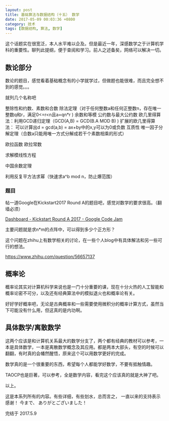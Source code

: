 ```yaml
---
layout: post
title: 基础算法与数据结构（十五） 数学
date: 2017-05-09 00:03:36 +0800
category: 技术
tags: [数据结构, 算法, 数学]
---
```


这个话题实在很宽泛，本人水平难以企及。但是最近一年，深感数学之于计算机学科的重要性。聊列此提纲，便于查阅和学习。前人之述备矣，网络可以解决一切。

## 数论部分
数论的题目，感觉看着基础概念有的小学就学过，但做题也能很难，而且完全想不到的感觉。。。

就列几个名称吧

整除性和约数、素数和合数
除法定理（对于任何整数a和任何正整数n，存在唯一整数q和r，满足0<=r<n且a=qn*r )
余数和等模
公约数与最大公约数
欧几里得算法：利用GCD递归定理（GCD(A,B) = GCD(B.A MOD B) )
扩展的欧几里得算法：
可以计算出d = gcd(a,b) = ax+by中的x,y可以为0或负数
互质性
唯一因子分解定理（合数a只能用唯一方式分解成若干个素数相乘的形式）

欧拉函数
欧拉常数

求解模线性方程

中国余数定理

利用反复平方法求幂（快速求a^b mod n，防止爆范围）

### 题目
帖一道Google在Kickstart2017 Round A的题目吧，感觉对数学的要求很高。（翻墙必须）

[Dashboard - Kickstart Round A 2017 - Google Code Jam](https://code.google.com/codejam/contest/8284486/dashboard#s=p0)

主要问题就是求n*m的点阵中，可以得到多少个正方形？

这个问题在zhihu上有数学相关的讨论，在一些个人blog中有具体解法和另一些可行的想法。

https://www.zhihu.com/question/56657137

## 概率论
概率论其实对计算机科学来说也是一门十分重要的课，现在十分火热的人工智能和概率论密不可分，以及还有经典算法中的模拟退火也和概率论有关。

好好学好概率吧，无论是古典概率和一些需要使用微积分的概率计算方式，虽然当下可能没有什么用，但这真的是内功啊。

## 具体数学/离散数学
这两个应该是和计算机关系最大的数学分支了，两个都有经典的教材可以参考，一本是具体数学，一本是离散数学概念及其应用。都是两本大部头，有空的时候可以翻翻，有时真的会幡然醒悟，原来这个可以用数学更好的完成。

数学真的是一个很重要的东西，希望每个人都能学好数学，不要有抵触情趣。

TAOCP也是巨著，可以参考，全是数学内容，看完这个应该真的就是大神了吧。


以上。

这是本系列所有的内容。有些详细，有些划水，总而言之，
一直以来的支持表示感谢！
今まで、
ありがとございました！


完结于 2017.5.9



